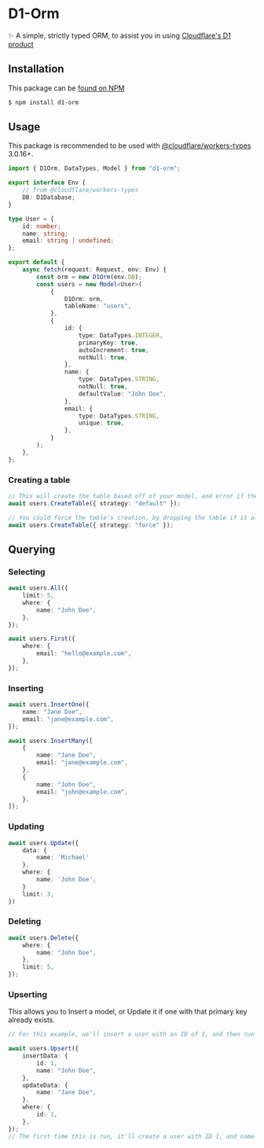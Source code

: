 # D1-Orm

:sparkles: A simple, strictly typed ORM, to assist you in using [Cloudflare's D1 product](https://blog.cloudflare.com/introducing-d1/)

## Installation

This package can be [found on NPM](npmjs.com/package/d1-orm)

```sh
$ npm install d1-orm
```

## Usage

This package is recommended to be used with [@cloudflare/workers-types](https://github.com/cloudflare/workers-types) 3.0.16+.

```ts
import { D1Orm, DataTypes, Model } from "d1-orm";

export interface Env {
	// from @cloudflare/workers-types
	DB: D1Database;
}

type User = {
	id: number;
	name: string;
	email: string | undefined;
};

export default {
	async fetch(request: Request, env: Env) {
		const orm = new D1Orm(env.DB);
		const users = new Model<User>(
			{
				D1Orm: orm,
				tableName: "users",
			},
			{
				id: {
					type: DataTypes.INTEGER,
					primaryKey: true,
					autoIncrement: true,
					notNull: true,
				},
				name: {
					type: DataTypes.STRING,
					notNull: true,
					defaultValue: "John Doe",
				},
				email: {
					type: DataTypes.STRING,
					unique: true,
				},
			}
		);
	},
};
```

### Creating a table

```ts
// This will create the table based off of your model, and error if the table already exists.
await users.CreateTable({ strategy: "default" });

// You could force the table's creation, by dropping the table if it already exists.
await users.CreateTable({ strategy: "force" });
```

## Querying

### Selecting

```ts
await users.All({
	limit: 5,
	where: {
		name: "John Doe",
	},
});

await users.First({
	where: {
		email: "hello@example.com",
	},
});
```

### Inserting

```ts
await users.InsertOne({
	name: "Jane Doe",
	email: "jane@example.com",
});

await users.InsertMany([
	{
		name: "Jane Doe",
		email: "jane@example.com",
	},
	{
		name: "John Doe",
		email: "john@example.com",
	},
]);
```

### Updating

```ts
await users.Update({
	data: {
		name: 'Michael'
	},
	where: {
		name: 'John Doe',
	}
	limit: 3,
})
```

### Deleting

```ts
await users.Delete({
	where: {
		name: "John Doe",
	},
	limit: 5,
});
```

### Upserting

This allows you to Insert a model, or Update it if one with that primary key already exists.

```ts
// For this example, we'll insert a user with an ID of 1, and then run this again, to update it.

await users.Upsert({
	insertData: {
		id: 1,
		name: "John Doe",
	},
	updateData: {
		name: "Jane Doe",
	},
	where: {
		id: 1,
	},
});
// The first time this is run, it'll create a user with ID 1, and name John Doe. When running this again, the primary key already exists with an ID of one, so the update statement is called instead.
```
